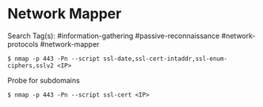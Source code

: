 # Network Mapper

Search Tag(s): #information-gathering #passive-reconnaissance #network-protocols #network-mapper

```
$ nmap -p 443 -Pn --script ssl-date,ssl-cert-intaddr,ssl-enum-ciphers,sslv2 <IP>
```

Probe for subdomains

```
$ nmap -p 443 -Pn --script ssl-cert <IP>
```